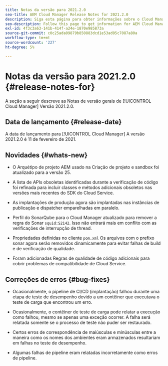 ```yaml
---
title: Notas da versão para 2021.2.0
seo-title: AEM Cloud Manager Release Notes for 2021.2.0
description: Siga esta página para obter informações sobre o Cloud Manager Versão 2021.2.0
seo-description: Follow this page to get information for AEM Cloud Manager Release 2021.2.0
exl-id: 4f3c3a63-141b-414f-a24e-1870e985873a
source-git-commit: c0c25ada09879b850883dcd1e53ad05c7087a80a
workflow-type: tm+mt
source-wordcount: '227'
ht-degree: 5%

---
```


# Notas da versão para 2021.2.0 {#release-notes-for}

A seção a seguir descreve as Notas de versão gerais de [!UICONTROL Cloud Manager] Versão 2021.2.0.

## Data de lançamento {#release-date}

A data de lançamento para [!UICONTROL Cloud Manager] A versão 2021.2.0 é 11 de fevereiro de 2021.

## Novidades {#whats-new}

* O Arquétipo de projeto AEM usado na Criação de projeto e sandbox foi atualizado para a versão 25.

* A lista de APIs obsoletas identificadas durante a verificação de código foi refinada para incluir classes e métodos adicionais obsoletos nas versões mais recentes do SDK do Cloud Service.

* As implantações de produção agora são implantadas nas instâncias de publicação e dispatcher emparelhadas em paralelo.

* Perfil do SonarQube para o Cloud Manager atualizado para remover a regra do Sonar `squid:S2142`. Isso não entrará mais em conflito com as verificações de interrupção de thread.

* Propriedades definidas no cliente `pom.xml` Os arquivos com o prefixo sonar agora serão removidos dinamicamente para evitar falhas de build e de verificação de qualidade.

* Foram adicionadas Regras de qualidade de código adicionais para cobrir problemas de compatibilidade de Cloud Service.

## Correções de erros {#bug-fixes}

* Ocasionalmente, o pipeline de CI/CD (implantação) falhou durante uma etapa de teste de desempenho devido a um contêiner que executava o teste de carga que encontrou um erro.

* Ocasionalmente, o contêiner de teste de carga pode relatar a execução como falhou, mesmo se apenas uma exceção ocorrer. A falha será relatada somente se o processo de teste não puder ser restaurado.

* Certos erros de correspondência de maiúsculas e minúsculas entre a maneira como os nomes dos ambientes eram armazenados resultariam em falhas no teste de desempenho.

* Algumas falhas de pipeline eram relatadas incorretamente como erros de pipeline.
